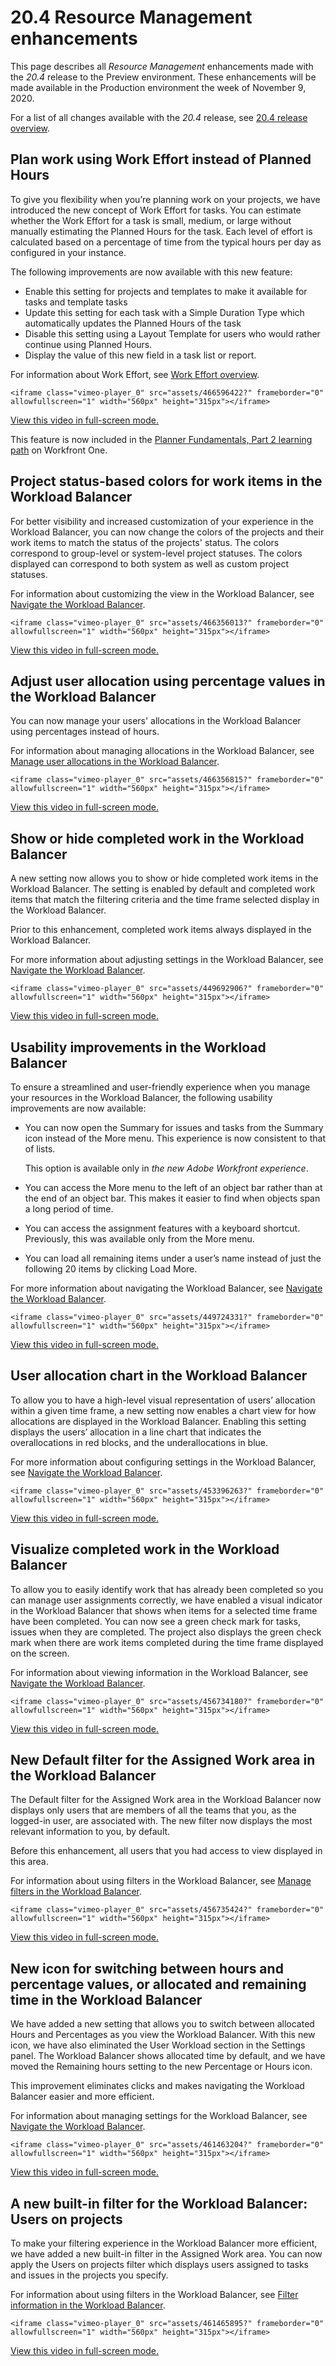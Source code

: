 

# 20.4 Resource Management enhancements

This page describes all *Resource Management* enhancements made with the *20.4* release to the Preview environment. These enhancements will be made available in the Production environment the week of November 9, 2020.

For a list of all changes available with the *20.4* release, see [20.4 release overview](../../../product-announcements/product-releases/20.4-release-activity/20-4-release-overview.md).

## Plan work using Work Effort instead of Planned Hours

To give you flexibility when you’re planning work on your projects, we have introduced the new concept of Work Effort for tasks. You can estimate whether the Work Effort for a task is small, medium, or large without manually estimating the Planned Hours for the task. Each level of effort is calculated based on a percentage of time from the typical hours per day as configured in your instance.

The following improvements are now available with this new feature:

* Enable this setting for projects and templates to make it available for tasks and template tasks
* Update this setting for each task with a Simple Duration Type which automatically updates the Planned Hours of the task
* Disable this setting using a Layout Template for users who would rather continue using Planned Hours.
* Display the value of this new field in a task list or report.

For information about Work Effort, see [Work Effort overview](../../../manage-work/tasks/task-information/work-effort.md).

`<iframe class="vimeo-player_0" src="assets/466596422?" frameborder="0" allowfullscreen="1" width="560px" height="315px"></iframe>`

[View this video in full-screen mode.](https://vimeo.com/466596422/ec0cbb4207)

This feature is now included in the [Planner Fundamentals, Part 2 learning path](https://one.workfront.com/s/learningpath3/planner-fundamentals-for-the-new-workfront-experience-part-2-plan-a-project-20Y0z000000bm79EAA) on Workfront One.

## Project status-based colors for work items in the Workload Balancer

For better visibility and increased customization of your experience in the Workload Balancer, you can now change the colors of the projects and their work items to match the status of the projects' status. The colors correspond to group-level or system-level project statuses. The colors displayed can correspond to both system as well as custom project statuses.

For information about customizing the view in the Workload Balancer, see [Navigate the Workload Balancer](../../../resource-mgmt/workload-balancer/navigate-the-workload-balancer.md).

`<iframe class="vimeo-player_0" src="assets/466356013?" frameborder="0" allowfullscreen="1" width="560px" height="315px"></iframe>`

[View this video in full-screen mode.](https://vimeo.com/466356013/bc6ca45519)

## Adjust user allocation using percentage values in the Workload Balancer

You can now manage your users' allocations in the Workload Balancer using percentages instead of hours.

For information about managing allocations in the Workload Balancer, see [Manage user allocations in the Workload Balancer](../../../resource-mgmt/workload-balancer/manage-user-allocations-workload-balancer.md).

`<iframe class="vimeo-player_0" src="assets/466356815?" frameborder="0" allowfullscreen="1" width="560px" height="315px"></iframe>`

[View this video in full-screen mode.](https://vimeo.com/466356815/e98e15f5e6)

## Show or hide completed work in the Workload Balancer

A new setting now allows you to show or hide completed work items in the Workload Balancer. The setting is enabled by default and completed work items that match the filtering criteria and the time frame selected display in the Workload Balancer.

Prior to this enhancement, completed work items always displayed in the Workload Balancer.

For more information about adjusting settings in the Workload Balancer, see [Navigate the Workload Balancer](../../../resource-mgmt/workload-balancer/navigate-the-workload-balancer.md).

`<iframe class="vimeo-player_0" src="assets/449692906?" frameborder="0" allowfullscreen="1" width="560px" height="315px"></iframe>`

[View this video in full-screen mode.](https://vimeo.com/449692906/46bd75178c)

## Usability improvements in the Workload Balancer

To ensure a streamlined and user-friendly experience when you manage your resources in the Workload Balancer, the following usability improvements are now available:

<ul> 
 <li> <p>You can now open the Summary for issues and tasks from the Summary icon instead of the More menu. This experience is now consistent to that of lists.</p> <note type="note">
   This option is available only in 
   <em>the new Adobe Workfront experience</em>.
  </note> </li> 
 <li> <p>You can access the More menu to the left of an object bar rather than at the end of an object bar. This makes it easier to find when objects span a long period of time.</p> </li> 
 <li> <p>You can access the assignment features with a keyboard shortcut. Previously, this was available only from the More menu.</p> </li> 
 <li>You can load all remaining items under a user’s name instead of just the following 20 items by clicking Load More.</li> 
</ul>

For more information about navigating the Workload Balancer, see [Navigate the Workload Balancer](../../../resource-mgmt/workload-balancer/navigate-the-workload-balancer.md).

`<iframe class="vimeo-player_0" src="assets/449724331?" frameborder="0" allowfullscreen="1" width="560px" height="315px"></iframe>`

[View this video in full-screen mode.](https://vimeo.com/449724331/dcf4496745)

## User allocation chart in the Workload Balancer

To allow you to have a high-level visual representation of users’ allocation within a given time frame, a new setting now enables a chart view for how allocations are displayed in the Workload Balancer. Enabling this setting displays the users’ allocation in a line chart that indicates the overallocations in red blocks, and the underallocations in blue.

For more information about configuring settings in the Workload Balancer, see [Navigate the Workload Balancer](../../../resource-mgmt/workload-balancer/navigate-the-workload-balancer.md).

`<iframe class="vimeo-player_0" src="assets/453396263?" frameborder="0" allowfullscreen="1" width="560px" height="315px"></iframe>`

[View this video in full-screen mode.](https://vimeo.com/453396263/be1033c77e)

## Visualize completed work in the Workload Balancer

To allow you to easily identify work that has already been completed so you can manage user assignments correctly, we have enabled a visual indicator in the Workload Balancer that shows when items for a selected time frame have been completed. You can now see a green check mark for tasks, issues when they are completed. The project also displays the green check mark when there are work items completed during the time frame displayed on the screen.

For information about viewing information in the Workload Balancer, see [Navigate the Workload Balancer](../../../resource-mgmt/workload-balancer/navigate-the-workload-balancer.md).

`<iframe class="vimeo-player_0" src="assets/456734180?" frameborder="0" allowfullscreen="1" width="560px" height="315px"></iframe>`

[View this video in full-screen mode.](https://vimeo.com/456734180/9cbac45fa3)

## New Default filter for the Assigned Work area in the Workload Balancer

The Default filter for the Assigned Work area in the Workload Balancer now displays only users that are members of all the teams that you, as the logged-in user, are associated with. The new filter now displays the most relevant information to you, by default.

Before this enhancement, all users that you had access to view displayed in this area.

For information about using filters in the Workload Balancer, see [Manage filters in the Workload Balancer](../../../resource-mgmt/workload-balancer/filter-information-workload-balancer.md).

`<iframe class="vimeo-player_0" src="assets/456735424?" frameborder="0" allowfullscreen="1" width="560px" height="315px"></iframe>`

[View this video in full-screen mode.](https://vimeo.com/456735424/b331b63886)

## New icon for switching between hours and percentage values, or allocated and remaining time in the Workload Balancer

We have added a new setting that allows you to switch between allocated Hours and Percentages as you view the Workload Balancer. With this new icon, we have also eliminated the User Workload section in the Settings panel. The Workload Balancer shows allocated time by default, and we have moved the Remaining hours setting to the new Percentage or Hours icon.

This improvement eliminates clicks and makes navigating the Workload Balancer easier and more efficient.

For information about managing settings for the Workload Balancer, see [Navigate the Workload Balancer](../../../resource-mgmt/workload-balancer/navigate-the-workload-balancer.md).

`<iframe class="vimeo-player_0" src="assets/461463204?" frameborder="0" allowfullscreen="1" width="560px" height="315px"></iframe>`

[View this video in full-screen mode.](https://vimeo.com/461463204/4daec9d3dd)

## A new built-in filter for the Workload Balancer: Users on projects

To make your filtering experience in the Workload Balancer more efficient, we have added a new built-in filter in the Assigned Work area. You can now apply the Users on projects filter which displays users assigned to tasks and issues in the projects you specify.

For information about using filters in the Workload Balancer, see [Filter information in the Workload Balancer](../../../resource-mgmt/workload-balancer/filter-information-workload-balancer.md).

`<iframe class="vimeo-player_0" src="assets/461465895?" frameborder="0" allowfullscreen="1" width="560px" height="315px"></iframe>`

[View this video in full-screen mode.](https://vimeo.com/461465895/0e567c9080) 
